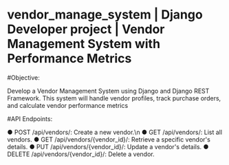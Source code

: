 # vendor_manage_system | Django Developer project | Vendor Management System with Performance Metrics
#Objective:

Develop a Vendor Management System using Django and Django REST Framework. This
system will handle vendor profiles, track purchase orders, and calculate vendor performance
metrics

#API Endpoints:

● POST /api/vendors/: Create a new vendor.\n
● GET /api/vendors/: List all vendors.
● GET /api/vendors/{vendor_id}/: Retrieve a specific vendor's details.
● PUT /api/vendors/{vendor_id}/: Update a vendor's details.
● DELETE /api/vendors/{vendor_id}/: Delete a vendor.
